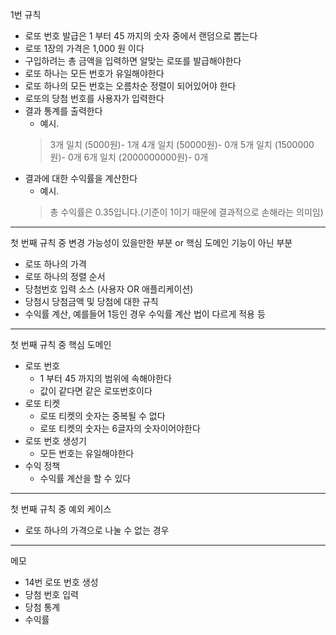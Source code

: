 1번 규칙 
- 로또 번호 발급은 1 부터 45 까지의 숫자 중에서 랜덤으로 뽑는다 
- 로또 1장의 가격은 1,000 원 이다 
- 구입하려는 총 금액을 입력하면 알맞는 로또를 발급해야한다  
- 로또 하나는 모든 번호가 유일해야한다 
- 로또 하나의 모든 번호는 오름차순 정렬이 되어있어야 한다
- 로또의 당첨 번호를 사용자가 입력한다
- 결과 통계를 출력한다 
  - 예시. 
  > 3개 일치 (5000원)- 1개 
  > 4개 일치 (50000원)- 0개 
  > 5개 일치 (1500000원)- 0개 
  > 6개 일치 (2000000000원)- 0개
- 결과에 대한 수익률을 계산한다 
  - 예시.
  > 총 수익률은 0.35입니다.(기준이 1이기 때문에 결과적으로 손해라는 의미임)

----------------------------

첫 번째 규칙 중 변경 가능성이 있을만한 부분 or 핵심 도메인 기능이 아닌 부분
- 로또 하나의 가격 
- 로또 하나의 정렬 순서
- 당첨번호 입력 소스 (사용자 OR 애플리케이션)
- 당첨시 당첨금액 및 당첨에 대한 규칙 
- 수익률 계산, 예를들어 1등인 경우 수익률 계산 법이 다르게 적용 등

----------------------------

첫 번째 규칙 중 핵심 도메인
- 로또 번호
  - 1 부터 45 까지의 범위에 속해야한다  
  - 값이 같다면 같은 로또번호이다
- 로또 티켓
  - 로또 티켓의 숫자는 중복될 수 없다 
  - 로또 티켓의 숫자는 6글자의 숫자이어야한다
- 로또 번호 생성기 
  - 모든 번호는 유일해야한다 
- 수익 정책 
  - 수익률 계산을 할 수 있다

----------------------------

첫 번째 규칙 중 예외 케이스 
- 로또 하나의 가격으로 나눌 수 없는 경우 

-------------
메모
- 14번 로또 번호 생성 
- 당첨 번호 입력 
- 당첨 통계 
- 수익률 